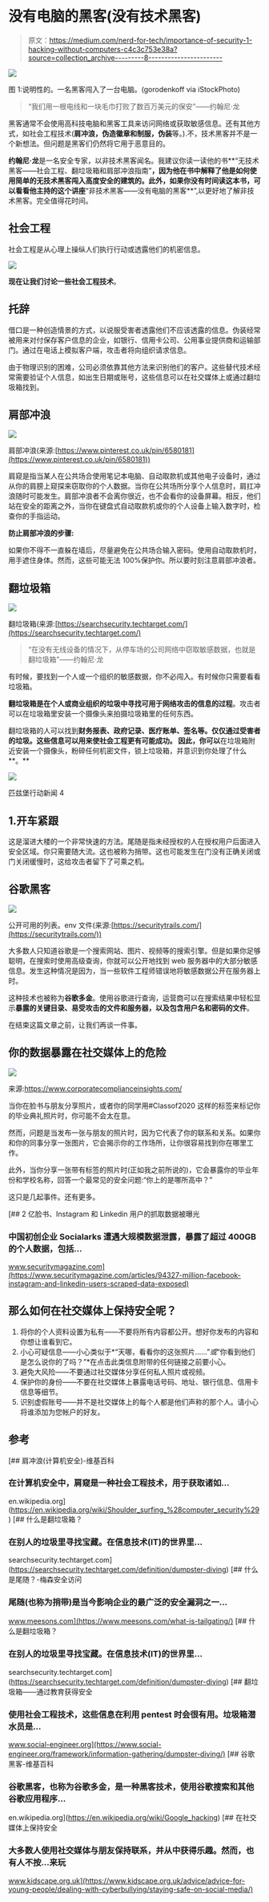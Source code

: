 # 没有电脑的黑客(没有技术黑客)

> 原文：<https://medium.com/nerd-for-tech/importance-of-security-1-hacking-without-computers-c4c3c753e38a?source=collection_archive---------8----------------------->

![](img/f659e9e4985986c7515f6251e640f93b.png)

图 1:说明性的。一名黑客闯入了一台电脑。(gorodenkoff via iStockPhoto)

> “我们用一根电线和一块毛巾打败了数百万美元的保安”——约翰尼·龙

黑客通常不会使用高科技电脑和黑客工具来访问网络或获取敏感信息。还有其他方式，如社会工程技术(**肩冲浪，伪造徽章和制服，伪装**等。).不，技术黑客并不是一个新想法。但问题是黑客们仍然将它用于恶意目的。

**约翰尼·龙**是一名安全专家，以非技术黑客闻名。我建议你读一读他的书**“无技术黑客——社会工程、翻垃圾箱和肩部冲浪指南”**，因为他在书中解释了他是如何使用简单的无技术黑客闯入高度安全的建筑的。此外，如果你没有时间读这本书，可以看看他主持的这个讲座**“非技术黑客——没有电脑的黑客**”,以更好地了解非技术黑客。完全值得花时间。

## **社会工程**

社会工程是从心理上操纵人们执行行动或透露他们的机密信息。

![](img/3bae44cc2c87f05c54c7c86d13eb0e21.png)

**现在让我们讨论一些社会工程技术**。

## 托辞

借口是一种创造情景的方式，以说服受害者透露他们不应该透露的信息。伪装经常被用来对付保存客户信息的企业，如银行、信用卡公司、公用事业提供商和运输部门。通过在电话上模拟客户端，攻击者将向组织请求信息。

由于物理识别的困难，公司必须依靠其他方法来识别他们的客户。这些替代技术经常需要验证个人信息，如出生日期或账号，这些信息可以在社交媒体上或通过翻垃圾箱找到。

## 肩部冲浪

![](img/beff0b6137d53c740f4eac9a051928cd.png)

肩部冲浪(来源:[https://www.pinterest.co.uk/pin/6580181](https://www.pinterest.co.uk/pin/6580181))

肩窥是指当某人在公共场合使用笔记本电脑、自动取款机或其他电子设备时，通过从你的肩膀上窥探来窃取你的个人数据。当你在公共场所分享个人信息时，肩扛冲浪随时可能发生。肩部冲浪者不会离你很近，也不会看你的设备屏幕。相反，他们站在安全的距离之外，当你在键盘式自动取款机或你的个人设备上输入数字时，检查你的手指运动。

**防止肩部冲浪的步骤:**

如果你不得不一直躲在墙后，尽量避免在公共场合输入密码。使用自动取款机时，用手遮住身体。然而，这些可能无法 100%保护你。所以要时刻注意肩部冲浪者。

## 翻垃圾箱

![](img/3c8ba35fd2500bebeaaa05ec0a458c89.png)

翻垃圾箱(来源:[https://searchsecurity.techtarget.com/](https://searchsecurity.techtarget.com/)

> “在没有无线设备的情况下，从停车场的公司网络中窃取敏感数据，也就是翻垃圾箱”——约翰尼·龙

有时候，要找到一个人或一个组织的敏感数据，你不必闯入。有时候你只需要看看垃圾箱。

**翻垃圾箱是在个人或商业组织的垃圾中寻找可用于网络攻击的信息的过程**。攻击者可以在垃圾箱里安装一个摄像头来拍摄垃圾箱里的任何东西。

翻垃圾箱的人可以找到**财务报表、政府记录、医疗账单、签名等。仅仅通过受害者的垃圾。这些信息可以用来使社会工程更有可能成功。
因此，你可以**在垃圾箱附近安装一个摄像头，粉碎任何机密文件，锁上垃圾箱，并意识到你处理了什么**。**

![](img/46eadd20ab00cc9bfecd6c96c46f260b.png)

匹兹堡行动新闻 4

## 1.开车紧跟

这是溜进大楼的一个非常快速的方法。尾随是指未经授权的人在授权用户后面进入安全区域。你只需要随大流。这也被称为捎带。这也可能发生在门没有正确关闭或门关闭缓慢时，这给攻击者留下了可乘之机。

## 谷歌黑客

![](img/b80820041cfa89e73e340ec67e927f45.png)

公开可用的列表。env 文件(来源:[https://securitytrails.com/](https://securitytrails.com/))

大多数人只知道谷歌是一个搜索网站、图片、视频等的搜索引擎。但是如果你足够聪明，在搜索时使用高级查询，你就可以公开地找到 web 服务器中的大部分敏感信息。发生这种情况是因为，当一些软件工程师错误地将敏感数据公开在服务器上时。

这种技术也被称为**谷歌多金**。使用谷歌进行查询，运营商可以在搜索结果中轻松显示**暴露的关键目录、易受攻击的文件和服务器，以及包含用户名和密码的文件**。

在结束这篇文章之前，让我们再谈一件事。

## 你的数据暴露在社交媒体上的危险

![](img/14d04e3f602054fa9feaf1d593486187.png)

来源:https://www.corporatecomplianceinsights.com/

当你在脸书与朋友分享照片，或者你的同学用#Classof2020 这样的标签来标记你的毕业典礼照片时，你可能不会太在意。

然而，问题是当发布一张与朋友的照片时，因为它代表了你的联系和关系。如果你和你的同事分享一张图片，它会揭示你的工作场所，让你很容易找到你在哪里工作。

此外，当你分享一张带有标签的照片时(正如我之前所说的)，它会暴露你的毕业年份和学校名称，回答一个最常见的安全问题:“你上的是哪所高中？”

这只是几起事件。还有更多。

[](https://www.securitymagazine.com/articles/94327-million-facebook-instagram-and-linkedin-users-scraped-data-exposed) [## 2 亿脸书、Instagram 和 Linkedin 用户的抓取数据被曝光

### 中国初创企业 Socialarks 遭遇大规模数据泄露，暴露了超过 400GB 的个人数据，包括…

www.securitymagazine.com](https://www.securitymagazine.com/articles/94327-million-facebook-instagram-and-linkedin-users-scraped-data-exposed) 

## 那么如何在社交媒体上保持安全呢？

1.  将你的个人资料设置为私有——不要将所有内容都公开。想好你发布的内容和你想让谁看到它。
2.  小心可疑信息——小心类似于*“天哪，看看你的这张照片……”*或*“你看到他们是怎么说你的了吗？”*在点击此类信息附带的任何链接之前要小心。
3.  避免大风险——不要通过社交媒体分享任何私人照片或视频。
4.  保护你的身份——不要在社交媒体上暴露电话号码、地址、银行信息、信用卡信息等细节。
5.  识别虚假账号——并不是社交媒体上的每个人都是他们声称的那个人。请小心将谁添加为您帐户的好友。

## 参考

[](https://en.wikipedia.org/wiki/Shoulder_surfing_%28computer_security%29) [## 肩冲浪(计算机安全)-维基百科

### 在计算机安全中，肩窥是一种社会工程技术，用于获取诸如…

en.wikipedia.org](https://en.wikipedia.org/wiki/Shoulder_surfing_%28computer_security%29) [](https://searchsecurity.techtarget.com/definition/dumpster-diving) [## 什么是翻垃圾箱？

### 在别人的垃圾里寻找宝藏。在信息技术(IT)的世界里…

searchsecurity.techtarget.com](https://searchsecurity.techtarget.com/definition/dumpster-diving) [](https://www.meesons.com/what-is-tailgating/) [## 什么是尾随？-梅森安全访问

### 尾随(也称为捎带)是当今影响企业的最广泛的安全漏洞之一…

www.meesons.com](https://www.meesons.com/what-is-tailgating/) [](https://searchsecurity.techtarget.com/definition/dumpster-diving) [## 什么是翻垃圾箱？

### 在别人的垃圾里寻找宝藏。在信息技术(IT)的世界里…

searchsecurity.techtarget.com](https://searchsecurity.techtarget.com/definition/dumpster-diving) [](https://www.social-engineer.org/framework/information-gathering/dumpster-diving/) [## 翻垃圾箱——通过教育获得安全

### 使用社会工程技术，这些信息在利用 pentest 时会很有用。垃圾箱潜水员是…

www.social-engineer.org](https://www.social-engineer.org/framework/information-gathering/dumpster-diving/) [](https://en.wikipedia.org/wiki/Google_hacking) [## 谷歌黑客-维基百科

### 谷歌黑客，也称为谷歌多金，是一种黑客技术，使用谷歌搜索和其他谷歌应用程序…

en.wikipedia.org](https://en.wikipedia.org/wiki/Google_hacking) [](https://www.kidscape.org.uk/advice/advice-for-young-people/dealing-with-cyberbullying/staying-safe-on-social-media/) [## 在社交媒体上保持安全

### 大多数人使用社交媒体与朋友保持联系，并从中获得乐趣。然而，也有人不按…来玩

www.kidscape.org.uk](https://www.kidscape.org.uk/advice/advice-for-young-people/dealing-with-cyberbullying/staying-safe-on-social-media/)
